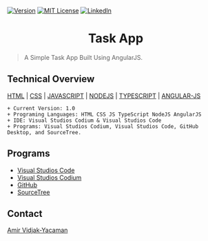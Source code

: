 <!-- PROJECT SHIELDS -->
[![Version][version-shield]][version-url]
[![MIT License][license-shield]][license-url]
[![LinkedIn][linkedin-shield]][linkedin-url]

<!-- PAGE TITLE -->
<div>
  <!-- COMPANY LOGO -->
  <h1  align="center"> Task App </h1>
</div>

<!-- DESCRIPTION -->
> A Simple Task App Built Using AngularJS.

<!-- TECHNICAL INFORMATION -->
## Technical Overview
[HTML](https://www.w3schools.com/html/) | [CSS](https://www.w3schools.com/css/default.asp) | [JAVASCRIPT](https://www.w3schools.com/js/default.asp) | [NODEJS](https://www.w3schools.com/nodejs/nodejs_intro.asp) | [TYPESCRIPT](https://www.typescriptlang.org/) | [ANGULAR-JS](https://angularjs.org/)
```
+ Current Version: 1.0
+ Programing Languages: HTML CSS JS TypeScript NodeJS AngularJS
+ IDE: Visual Studios Codium & Visual Studios Code
+ Programs: Visual Studios Codium, Visual Studios Code, GitHub Desktop, and SourceTree.
```
## Programs
* [Visual Studios Code](https://code.visualstudio.com/)
* [Visual Studios Codium](https://vscodium.com/) 
* [GitHub](https://desktop.github.com/)
* [SourceTree](https://www.sourcetreeapp.com/)

<!-- CONTACT -->
## Contact

[Amir Vidjak-Yacaman](https://linkedin.com/in/amir-vidjak-yacaman)

<!-- MARKDOWN LINKS & IMAGES || https://www.markdownguide.org/basic-syntax/#reference-style-links -->
<!--VERSION SHIELD-->
[version-shield]: https://img.shields.io/badge/Version-1.0-blueviolet
[version-url]: https://github.com/ElEngineerd53/TaskApp
<!--LICENSE SHIELD-->
[license-shield]: https://img.shields.io/badge/License-MIT-brightgreen
[license-url]: https://github.com/ElEngineerd53/TaskApp/blob/main/LICENSE
<!--LINKEDIN SHIELD-->
[linkedin-shield]: https://img.shields.io/badge/LinkedIn-Website-blue
[linkedin-url]: https://linkedin.com/in/amir-vidjak-yacaman
